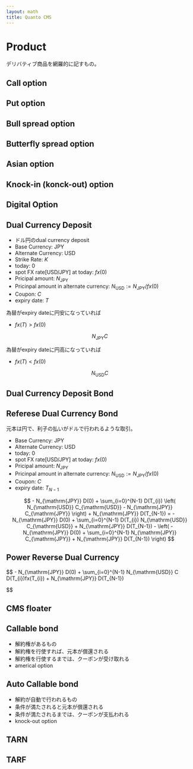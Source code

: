 ```yaml
---
layout: math
title: Quanto CMS
---
```



# Product
デリバティブ商品を網羅的に記すもの。

## Call option

## Put option

## Bull spread option

## Butterfly spread option

## Asian option

## Knock-in (konck-out) option

## Digital Option

## Dual Currency Deposit
* ドル円のdual currency deposit
* Base Currency: JPY
* Alternate Currency: USD
* Strike Rate: $K$
* today: 0
* spot FX rate[USD/JPY] at today: $fx(0)$
* Pricipal amount: $N_{\mathrm{JPY}}$
* Pricinpal amount in alternate currency: $N_{\mathrm{USD}} := N_{\mathrm{JPY}} / fx(0)$
* Coupon: $C$
* expiry date: $T$

為替がexpiry dateに円安になっていれば
* $fx(T) > fx(0)$

$$
    N_{\mathrm{JPY}} C 
$$

為替がexpiry dateに円高になっていれば
* $fx(T) < fx(0)$

$$
    N_{\mathrm{USD}} C
$$

## Dual Currency Deposit Bond

## Referese Dual Currency Bond
元本は円で、利子の払いがドルで行われるような取引。

* Base Currency: JPY
* Alternate Currency: USD
* today: 0
* spot FX rate[USD/JPY] at today: $fx(0)$
* Pricipal amount: $N_{\mathrm{JPY}}$
* Pricinpal amount in alternate currency: $N_{\mathrm{USD}} := N_{\mathrm{JPY}} / fx(0)$
* Coupon: $C$
* expiry date: $T_{N-1}$

$$
    - N_{\mathrm{JPY}} D(0)
    + \sum_{i=0}^{N-1} 
        D(T_{i})
        \left(
             N_{\mathrm{USD}} C_{\mathrm{USD}} 
             - N_{\mathrm{JPY}} C_{\mathrm{JPY}}
        \right)
    + N_{\mathrm{JPY}} D(T_{N-1})
    =
        - N_{\mathrm{JPY}} D(0)
        + \sum_{i=0}^{N-1} D(T_{i}) N_{\mathrm{USD}} C_{\mathrm{USD}} 
        + N_{\mathrm{JPY}} D(T_{N-1})
        - 
        \left(
            - N_{\mathrm{JPY}} D(0)
            + \sum_{i=0}^{N-1} N_{\mathrm{JPY}} C_{\mathrm{JPY}}
            + N_{\mathrm{JPY}} D(T_{N-1})
        \right)
$$

## Power Reverse Dual Currency

$$
    - N_{\mathrm{JPY}} D(0)
    + \sum_{i=0}^{N-1} N_{\mathrm{USD}} C D(T_{i})fx(T_{i})
    + N_{\mathrm{JPY}} D(T_{N-1})
    
$$

## CMS floater


## Callable bond

* 解約権があるもの
* 解約権を行使すれば、元本が償還される
* 解約権を行使するまでは、クーポンが受け取れる
* americal option

## Auto Callable bond

* 解約が自動で行われるもの
* 条件が満たされると元本が償還される
* 条件が満たされるまでは、クーポンが支払われる
* knock-out option


## TARN

## TARF

